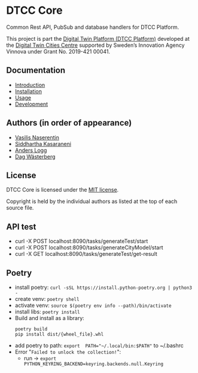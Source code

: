 # DTCC Core

Common Rest API, PubSub and database handlers for DTCC Platform.

This project is part the
[Digital Twin Platform (DTCC Platform)](https://gitlab.com/dtcc-platform)
developed at the
[Digital Twin Cities Centre](https://dtcc.chalmers.se/)
supported by Sweden’s Innovation Agency Vinnova under Grant No. 2019-421 00041.

## Documentation

* [Introduction](./doc/introduction.md)
* [Installation](./doc/installation.md)
* [Usage](./doc/usage.md)
* [Development](./doc/development.md)

## Authors (in order of appearance)

* [Vasilis Naserentin](https://www.chalmers.se/en/Staff/Pages/vasnas.aspx)
* [Siddhartha Kasaraneni](https://chalmersindustriteknik.se/sv/medarbetare/siddhartha-kasaranemi/)
* [Anders Logg](http://anders.logg.org)
* [Dag Wästerberg](https://chalmersindustriteknik.se/sv/medarbetare/dag-wastberg/)

## License

DTCC Core is licensed under the
[MIT license](https://opensource.org/licenses/MIT).

Copyright is held by the individual authors as listed at the top of
each source file.


## API test

- curl -X POST localhost:8090/tasks/generateTest/start
- curl -X POST localhost:8090/tasks/generateCityModel/start
- curl -X GET localhost:8090/tasks/generateTest/get-result

## Poetry 
- install poetry: `curl -sSL https://install.python-poetry.org | python3 -`
- create venv: `poetry shell`
- activate venv: `source $(poetry env info --path)/bin/activate`
- install libs: `poetry install`
- Build and install as a library:
    ```
    poetry build
    pip install dist/{wheel_file}.whl
    ```
- add poetry to path: `export  PATH="~/.local/bin:$PATH"` to ~/.bashrc
- Error "`Failed to unlock the collection!`": 
    - run -> `export PYTHON_KEYRING_BACKEND=keyring.backends.null.Keyring`